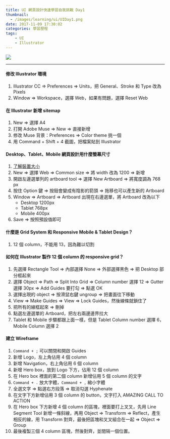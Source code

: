```yaml
---
title: UI 網頁設計快速學習自我挑戰 Day1
thumbnail:
  - /images/learning/ui/UIDay1.png
date: 2017-11-09 17:30:02
categories: 學習歷程
tags: 
    - UI
    - Illustrator
---
```

<img src="/images/learning/ui/UIDay1.png">

***
#### 修改 Illustrator 環境
1. Illustrator CC => Preferences => Units，把 General、Stroke 和 Type 改為 Pixels
2. Window => Workspace，選擇 Web，如果有問題，選擇 Reset Web
#### 在 Illustrator 新增 sitemap
1. New => 選擇 A4
2. 打開 Adobe Muse => New => 直接新增
3. 修改 Muse 背景：Preferences => Color theme 挑一個
4. 用 Command + Shift + 4 截圖，把檔案貼到 Illustrator
#### Desktop、Tablet、Mobile 網頁設計用什麼螢幕尺寸
1. [了解裝置大小](http://mydevice.io/devices)
2. New => 選擇 Web => Common size => 將 width 改為 1200 => 新增
3. 開啟左邊選單列的 artboard tool => 選擇 New Artboard => 將寬度調為 768 px
4. 按住 Option 鍵 => 按鈕會變成有陰影的箭頭 => 拖移也可以產生新的 Artboard
5. Window => Artboard => Artboard 出現在右邊選單，將 Artboard 改為以下
    - Desktop 1200px
    - Tablet 768px
    - Mobile 400px
6. Save => 按照預設值即可
#### 什麼是 Grid System 和 Responsive Mobile & Tablet Design？
1. 12 個 column，不能用 13，因為難以切割
#### 如何在 Illustrator 製作 12 個 column 的 responsive grid？
1. 先選擇 Rectangle Tool => 內部選擇 None => 外部選擇黑色 => 把 Desktop 部分框起來
2. 選擇 Object => Path => Split Into Grid => Column number 選擇 12 => Gutter 選擇 30px =>  Add Guides 要打勾 => 點選 OK
3. 選擇出現的 object => 按滑鼠右鍵 ungroup => 把畫面往下移動
4. View => Make Guides => View => Lock Guides，然後線條就鎖住了
5. 把所有的線框起來 => 刪掉
6. 點選左邊選單的 Artboard，把左右兩邊邊界拉大
7. Tablet 和 Mobile 步驟都跟上面一樣，但是 Tablet Column number 選擇 6，Mobile Column 選擇 2
#### 建立 Wireframe
1. `Command + ;` 可以關閉和開啟 Guides
2. 新增 Logo，左上角佔用 4 個 column
3. 新增 Navigation，右上角佔用 6 個 column
4. 新增 Hero box，放到 Logo 下方，佔用 12 個 column
5. 在 Hero box 裡面的第二個 column 新增佔用 5 個 column 的文字
6. `Command + .` 放大字體，`Command + ,` 縮小字體
7. 全選文字 => 點選右方段落 => 取消勾選 Hyphenate
8. 在文字下方新增佔用 3 個 column 的 button，文字打入 AMAZING CALL TO ACTION
9. 在 Hero box 下方新增 4 個 column 的區塊，裡面要打上叉叉，先用 Line Segment Tool 新增一條斜線，再用 Object => Transform => Reflect，產生相反的線，用 Transform 對齊，最後把區塊和叉叉組合在一起 => Object => Group
10. 最後複製三個 4 column 區塊，然後對齊，並間隔一個位置。